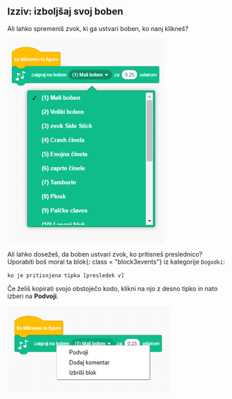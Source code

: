 ## Izziv: izboljšaj svoj boben

Ali lahko spremeniš zvok, ki ga ustvari boben, ko nanj klikneš?

![posnetek zaslona](images/band-drum-sound.png)

Ali lahko dosežeš, da boben ustvari zvok, ko pritisneš preslednico? Uporabiti boš moral ta blok{: class = "block3events"} iz kategorije `Dogodki`:

```blocks3
ko je pritisnjena tipka [presledek v]
```

Če želiš kopirati svojo obstoječo kodo, klikni na njo z desno tipko in nato izberi na **Podvoji**.

![posnetek zaslona](images/band-duplicate-code.png)